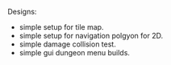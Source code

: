 Designs:
 * simple setup for tile map.
 * simple setup for navigation polgyon for 2D.
 * simple damage collision test.
 * simple gui dungeon menu builds.